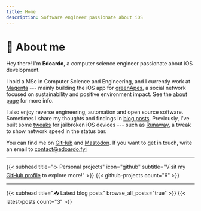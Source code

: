 ```yaml
---
title: Home
description: Software engineer passionate about iOS
---
```


# 👋 About me
Hey there! I'm **Edoardo**, a computer science engineer passionate about iOS development. 

I hold a MSc in Computer Science and Engineering, and I currently work at [Magenta](https://magentalab.it) --- mainly building the iOS app for [greenApes](https://www.greenapes.com/en/), a social network focused on sustainability and positive environment impact. See the [about page](/about) for more info.

I also enjoy reverse engineering, automation and open source software. Sometimes I share my thoughts and findings in [blog posts](/blog). Previously, I’ve built some [tweaks](https://github.com/n3d1117/n3d1117.github.io) for jailbroken iOS devices --- such as [Runaway](https://github.com/n3d1117/n3d1117.github.io), a tweak to show network speed in the status bar.

You can find me on [GitHub](https://github.com/n3d1117/) and [Mastodon](https://mastodon.social/@nedo/). If you want to get in touch, write an email to [contact@edoardo.fyi](mailto:contact@edoardo.fyi)

---

{{< subhead title="☕️ Personal projects" icon="github" subtitle="Visit my [GitHub profile](https://github.com/n3d1117/) to explore more!" >}}
{{< github-projects count="6" >}}

---

{{< subhead title="📥 Latest blog posts" browse_all_posts="true" >}}
{{< latest-posts count="3" >}}
